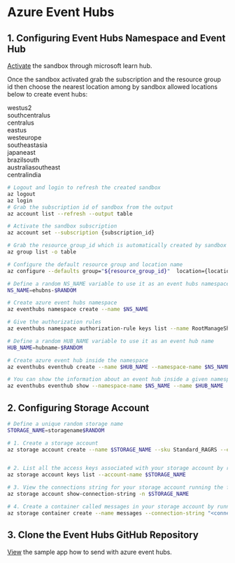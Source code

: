 # Azure Event Hubs

## 1. Configuring Event Hubs Namespace and Event Hub

[Activate](https://learn.microsoft.com/en-us/training/modules/enable-reliable-messaging-for-big-data-apps-using-event-hubs/3-exercise-create-an-event-hub-using-azure-cli) the sandbox through microsoft learn hub.

Once the sandbox activated grab the subscription and the resource group id then choose the nearest location among by sandbox allowed locations below to create event hubs:

westus2<br>
southcentralus<br>
centralus<br>
eastus<br>
westeurope<br>
southeastasia<br>
japaneast<br>
brazilsouth<br>
australiasoutheast<br>
centralindia

```sh
# Logout and login to refresh the created sandbox
az logout
az login
# Grab the subscription id of sandbox from the output
az account list --refresh --output table

# Activate the sandbox subscription
az account set --subscription {subscription_id}

# Grab the resource_group_id which is automatically created by sandbox account
az group list -o table

# Configure the default resource group and location name
az configure --defaults group="${resource_group_id}"  location={location_name from the list above like westeurope}

# Define a random NS_NAME variable to use it as an event hubs namespace name
NS_NAME=ehubns-$RANDOM

# Create azure event hubs namespace
az eventhubs namespace create --name $NS_NAME

# Give the authorization rules
az eventhubs namespace authorization-rule keys list --name RootManageSharedAccessKey --namespace-name $NS_NAME

# Define a random HUB_NAME variable to use it as an event hub name
HUB_NAME=hubname-$RANDOM

# Create azure event hub inside the namespace
az eventhubs eventhub create --name $HUB_NAME --namespace-name $NS_NAME

# You can show the information about an event hub inside a given namespace
az eventhubs eventhub show --namespace-name $NS_NAME --name $HUB_NAME
```

## 2. Configuring Storage Account

```sh
# Define a unique random storage name
STORAGE_NAME=storagename$RANDOM

# 1. Create a storage account
az storage account create --name $STORAGE_NAME --sku Standard_RAGRS --encryption-service blob


# 2. List all the access keys associated with your storage account by running the account keys list command. Copy and save the value of key for future use
az storage account keys list --account-name $STORAGE_NAME

# 3. View the connections string for your storage account running the following command. Copy and save the value of connectionString
az storage account show-connection-string -n $STORAGE_NAME

# 4. Create a container called messages in your storage account by running the following command. Use the connectionString you copied in the previous step.
az storage container create --name messages --connection-string "<connection string here>"
```

## 3. Clone the Event Hubs GitHub Repository
[View](https://github.com/Azure/azure-sdk-for-python/tree/main/sdk/eventhub/azure-eventhub/samples) the sample app how to send with azure event hubs.
